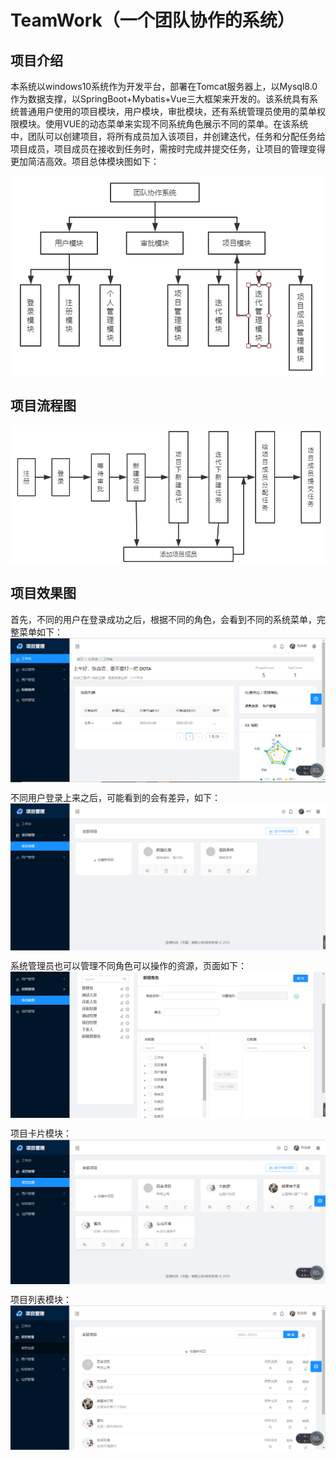 # TeamWork（一个团队协作的系统）
## 项目介绍
本系统以windows10系统作为开发平台，部署在Tomcat服务器上，以Mysql8.0作为数据支撑，以SpringBoot+Mybatis+Vue三大框架来开发的。该系统具有系统普通用户使用的项目模块，用户模块，审批模块，还有系统管理员使用的菜单权限模块。使用VUE的动态菜单来实现不同系统角色展示不同的菜单。在该系统中，团队可以创建项目，将所有成员加入该项目，并创建迭代，任务和分配任务给项目成员，项目成员在接收到任务时，需按时完成并提交任务，让项目的管理变得更加简洁高效。项目总体模块图如下：

<img src="https://github.com/zmq-git/TeamWork/blob/eefab58d299179da2475553b609ad2d6cffe396e/images/1.png" align="center">

## 项目流程图
<img src="https://github.com/zmq-git/TeamWork/blob/3c0f326fd7308cdae2267dd46a94a5f3bde7ecfe/images/2.png" align="center">

## 项目效果图
首先，不同的用户在登录成功之后，根据不同的角色，会看到不同的系统菜单，完整菜单如下：
<img src="https://github.com/zmq-git/TeamWork/blob/465a0eb9f148d7478a86efc48374a5d4338a4ed3/images/3.png" align="center">

不同用户登录上来之后，可能看到的会有差异，如下：
<img src="https://github.com/zmq-git/TeamWork/blob/c813e07e297de7d670c68e0ea61e0ae3a6631fdd/images/7.jpg" align="center">

系统管理员也可以管理不同角色可以操作的资源，页面如下：
<img src="https://github.com/zmq-git/TeamWork/blob/2b9b890e56f3b0185995ca3e317b6b4441a6fdc9/images/8.png" align="center">

项目卡片模块：
<img src="https://github.com/zmq-git/TeamWork/blob/465a0eb9f148d7478a86efc48374a5d4338a4ed3/images/4.png" align="center">

项目列表模块：
<img src="https://github.com/zmq-git/TeamWork/blob/465a0eb9f148d7478a86efc48374a5d4338a4ed3/images/5.png" align="center">

